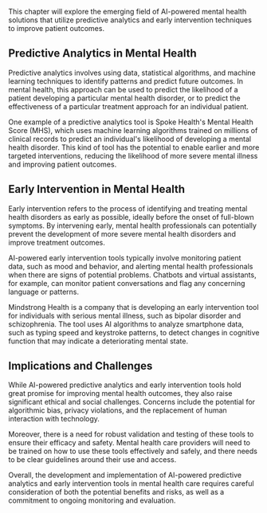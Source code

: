 
This chapter will explore the emerging field of AI-powered mental health solutions that utilize predictive analytics and early intervention techniques to improve patient outcomes.

Predictive Analytics in Mental Health
-------------------------------------

Predictive analytics involves using data, statistical algorithms, and machine learning techniques to identify patterns and predict future outcomes. In mental health, this approach can be used to predict the likelihood of a patient developing a particular mental health disorder, or to predict the effectiveness of a particular treatment approach for an individual patient.

One example of a predictive analytics tool is Spoke Health's Mental Health Score (MHS), which uses machine learning algorithms trained on millions of clinical records to predict an individual's likelihood of developing a mental health disorder. This kind of tool has the potential to enable earlier and more targeted interventions, reducing the likelihood of more severe mental illness and improving patient outcomes.

Early Intervention in Mental Health
-----------------------------------

Early intervention refers to the process of identifying and treating mental health disorders as early as possible, ideally before the onset of full-blown symptoms. By intervening early, mental health professionals can potentially prevent the development of more severe mental health disorders and improve treatment outcomes.

AI-powered early intervention tools typically involve monitoring patient data, such as mood and behavior, and alerting mental health professionals when there are signs of potential problems. Chatbots and virtual assistants, for example, can monitor patient conversations and flag any concerning language or patterns.

Mindstrong Health is a company that is developing an early intervention tool for individuals with serious mental illness, such as bipolar disorder and schizophrenia. The tool uses AI algorithms to analyze smartphone data, such as typing speed and keystroke patterns, to detect changes in cognitive function that may indicate a deteriorating mental state.

Implications and Challenges
---------------------------

While AI-powered predictive analytics and early intervention tools hold great promise for improving mental health outcomes, they also raise significant ethical and social challenges. Concerns include the potential for algorithmic bias, privacy violations, and the replacement of human interaction with technology.

Moreover, there is a need for robust validation and testing of these tools to ensure their efficacy and safety. Mental health care providers will need to be trained on how to use these tools effectively and safely, and there needs to be clear guidelines around their use and access.

Overall, the development and implementation of AI-powered predictive analytics and early intervention tools in mental health care requires careful consideration of both the potential benefits and risks, as well as a commitment to ongoing monitoring and evaluation.

